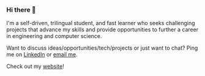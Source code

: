 ### Hi there 👋

I'm a self-driven, trilingual student, and fast learner who seeks challenging projects that advance my skills and provide opportunities to further a career in engineering and computer science.

Want to discuss ideas/opportunities/tech/projects or just want to chat? Ping me on [LinkedIn](https://www.linkedin.com/in/mferuscomelo/) or [email me](mailto:me[at]milanfc[dot]info).

Check out my [website](https://mferuscomelo.com/?utm_source=referral&utm_medium=github&utm_campaign=github_profile_README)!
